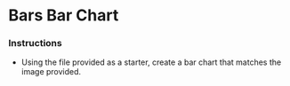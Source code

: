 # Bars Bar Chart

### Instructions

* Using the file provided as a starter, create a bar chart that matches the image provided.
